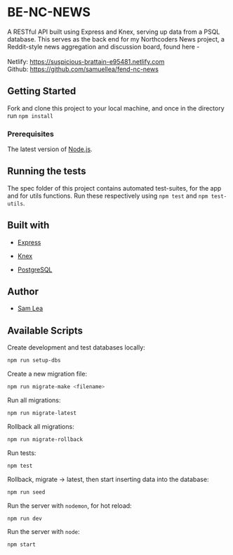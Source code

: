 # BE-NC-NEWS

A RESTful API built using Express and Knex, serving up data from a PSQL database. This serves as the back end for my Northcoders News project, a Reddit-style news aggregation and discussion board, found here - <br/><br/>
Netlify: https://suspicious-brattain-e95481.netlify.com<br/>
Github: https://github.com/samuellea/fend-nc-news

## Getting Started

Fork and clone this project to your local machine, and once in the directory run `npm install`

### Prerequisites

The latest version of [Node.js](https://nodejs.org/).

## Running the tests

The spec folder of this project contains automated test-suites, for the app and for utils functions. Run these respectively using `npm test` and `npm test-utils`.

## Built with

- [Express](https://expressjs.com/)

- [Knex](http://knexjs.org/)

- [PostgreSQL](https://https://www.postgresql.org/)

## Author

- [Sam Lea](https://github.com/samuellea/)

## Available Scripts

Create development and test databases locally:

```bash
npm run setup-dbs
```

Create a new migration file:

```bash
npm run migrate-make <filename>
```

Run all migrations:

```bash
npm run migrate-latest
```

Rollback all migrations:

```bash
npm run migrate-rollback
```

Run tests:

```bash
npm test
```

Rollback, migrate -> latest, then start inserting data into the database:

```bash
npm run seed
```

Run the server with `nodemon`, for hot reload:

```bash
npm run dev
```

Run the server with `node`:

```bash
npm start
```
